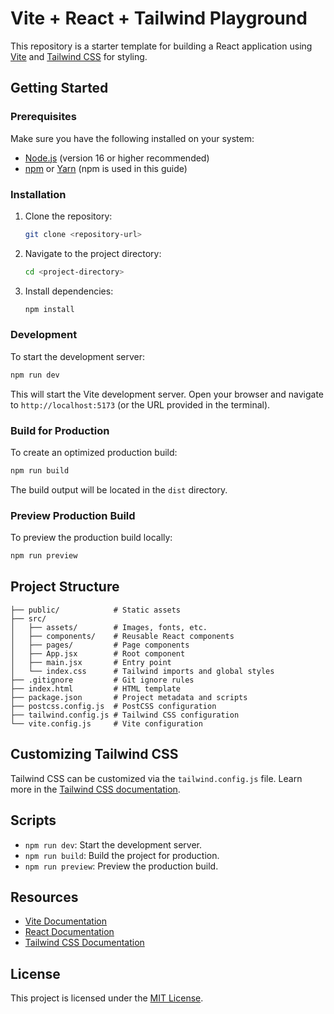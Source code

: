 
# Vite + React + Tailwind Playground

This repository is a starter template for building a React application using [Vite](https://vitejs.dev/) and [Tailwind CSS](https://tailwindcss.com/) for styling.

## Getting Started

### Prerequisites

Make sure you have the following installed on your system:

- [Node.js](https://nodejs.org/) (version 16 or higher recommended)
- [npm](https://www.npmjs.com/) or [Yarn](https://yarnpkg.com/) (npm is used in this guide)

### Installation

1. Clone the repository:
   ```bash
   git clone <repository-url>
   ```

2. Navigate to the project directory:
   ```bash
   cd <project-directory>
   ```

3. Install dependencies:
   ```bash
   npm install
   ```

### Development

To start the development server:
```bash
npm run dev
```

This will start the Vite development server. Open your browser and navigate to `http://localhost:5173` (or the URL provided in the terminal).

### Build for Production

To create an optimized production build:
```bash
npm run build
```

The build output will be located in the `dist` directory.

### Preview Production Build

To preview the production build locally:
```bash
npm run preview
```

## Project Structure

```plaintext
├── public/            # Static assets
├── src/
│   ├── assets/        # Images, fonts, etc.
│   ├── components/    # Reusable React components
│   ├── pages/         # Page components
│   ├── App.jsx        # Root component
│   ├── main.jsx       # Entry point
│   └── index.css      # Tailwind imports and global styles
├── .gitignore         # Git ignore rules
├── index.html         # HTML template
├── package.json       # Project metadata and scripts
├── postcss.config.js  # PostCSS configuration
├── tailwind.config.js # Tailwind CSS configuration
└── vite.config.js     # Vite configuration
```

## Customizing Tailwind CSS

Tailwind CSS can be customized via the `tailwind.config.js` file. Learn more in the [Tailwind CSS documentation](https://tailwindcss.com/docs/configuration).

## Scripts

- `npm run dev`: Start the development server.
- `npm run build`: Build the project for production.
- `npm run preview`: Preview the production build.

## Resources

- [Vite Documentation](https://vitejs.dev/guide/)
- [React Documentation](https://reactjs.org/docs/getting-started.html)
- [Tailwind CSS Documentation](https://tailwindcss.com/docs)

## License

This project is licensed under the [MIT License](./LICENSE).

